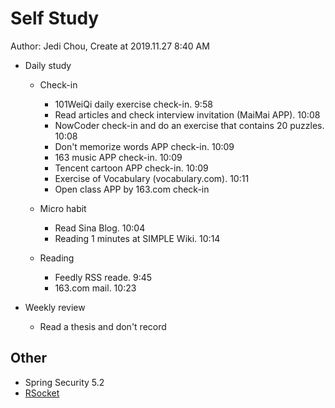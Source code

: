 # Self Study

Author: Jedi Chou, Create at 2019.11.27 8:40 AM

* Daily study
  * Check-in
    * 101WeiQi daily exercise check-in. 9:58
    * Read articles and check interview invitation (MaiMai APP). 10:08
    * NowCoder check-in and do an exercise that contains 20 puzzles. 10:08
    * Don't memorize words APP check-in. 10:09
    * 163 music APP check-in. 10:09
    * Tencent cartoon APP check-in. 10:09
    * Exercise of Vocabulary (vocabulary.com). 10:11
    * Open class APP by 163.com check-in

  * Micro habit
    * Read Sina Blog. 10:04
    * Reading 1 minutes at SIMPLE Wiki. 10:14

  * Reading
    * Feedly RSS reade. 9:45
    * 163.com mail. 10:23

* Weekly review
  * Read a thesis and don't record

## Other

* Spring Security 5.2
* [RSocket](https://github.com/rsocket)
